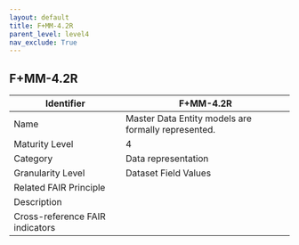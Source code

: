 ```yaml
---
layout: default
title: F+MM-4.2R
parent_level: level4
nav_exclude: True
---
```


## F+MM-4.2R

| Identifier | F+MM-4.2R |
| --------- | -----------|
| Name | Master Data Entity models are formally represented. |
| Maturity Level | 4 |
| Category | Data representation |
| Granularity Level | Dataset Field Values |
| Related FAIR Principle | |
| Description | |
| Cross-reference FAIR indicators | |

